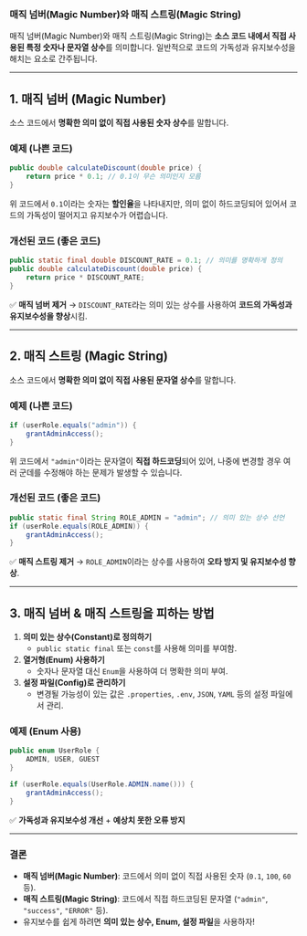 ### **매직 넘버(Magic Number)와 매직 스트링(Magic String)**
매직 넘버(Magic Number)와 매직 스트링(Magic String)는 **소스 코드 내에서 직접 사용된 특정 숫자나 문자열 상수**를 의미합니다. 일반적으로 코드의 가독성과 유지보수성을 해치는 요소로 간주됩니다.

---

## 1. **매직 넘버 (Magic Number)**
소스 코드에서 **명확한 의미 없이 직접 사용된 숫자 상수**를 말합니다.

### **예제 (나쁜 코드)**
```java
public double calculateDiscount(double price) {
    return price * 0.1; // 0.1이 무슨 의미인지 모름
}
```
위 코드에서 `0.1`이라는 숫자는 **할인율**을 나타내지만, 의미 없이 하드코딩되어 있어서 코드의 가독성이 떨어지고 유지보수가 어렵습니다.

### **개선된 코드 (좋은 코드)**
```java
public static final double DISCOUNT_RATE = 0.1; // 의미를 명확하게 정의
public double calculateDiscount(double price) {
    return price * DISCOUNT_RATE;
}
```
✅ **매직 넘버 제거** → `DISCOUNT_RATE`라는 의미 있는 상수를 사용하여 **코드의 가독성과 유지보수성을 향상**시킴.

---

## 2. **매직 스트링 (Magic String)**
소스 코드에서 **명확한 의미 없이 직접 사용된 문자열 상수**를 말합니다.

### **예제 (나쁜 코드)**
```java
if (userRole.equals("admin")) {
    grantAdminAccess();
}
```
위 코드에서 `"admin"`이라는 문자열이 **직접 하드코딩**되어 있어, 나중에 변경할 경우 여러 군데를 수정해야 하는 문제가 발생할 수 있습니다.

### **개선된 코드 (좋은 코드)**
```java
public static final String ROLE_ADMIN = "admin"; // 의미 있는 상수 선언
if (userRole.equals(ROLE_ADMIN)) {
    grantAdminAccess();
}
```
✅ **매직 스트링 제거** → `ROLE_ADMIN`이라는 상수를 사용하여 **오타 방지 및 유지보수성 향상**.

---

## 3. **매직 넘버 & 매직 스트링을 피하는 방법**
1. **의미 있는 상수(Constant)로 정의하기**
   - `public static final` 또는 `const`를 사용해 의미를 부여함.
2. **열거형(Enum) 사용하기**
   - 숫자나 문자열 대신 `Enum`을 사용하여 더 명확한 의미 부여.
3. **설정 파일(Config)로 관리하기**
   - 변경될 가능성이 있는 값은 `.properties`, `.env`, `JSON`, `YAML` 등의 설정 파일에서 관리.

### **예제 (Enum 사용)**
```java
public enum UserRole {
    ADMIN, USER, GUEST
}

if (userRole.equals(UserRole.ADMIN.name())) {
    grantAdminAccess();
}
```
✅ **가독성과 유지보수성 개선** + **예상치 못한 오류 방지**

---

### **결론**
- **매직 넘버(Magic Number)**: 코드에서 의미 없이 직접 사용된 숫자 (`0.1`, `100`, `60` 등).
- **매직 스트링(Magic String)**: 코드에서 직접 하드코딩된 문자열 (`"admin"`, `"success"`, `"ERROR"` 등).
- 유지보수를 쉽게 하려면 **의미 있는 상수, Enum, 설정 파일**을 사용하자!
